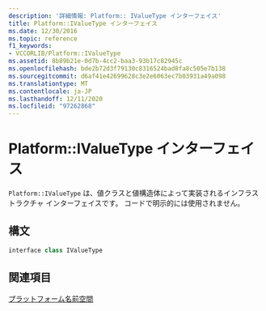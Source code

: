 ```yaml
---
description: '詳細情報: Platform:: IValueType インターフェイス'
title: Platform::IValueType インターフェイス
ms.date: 12/30/2016
ms.topic: reference
f1_keywords:
- VCCORLIB/Platform::IValueType
ms.assetid: 8b89b21e-0d7b-4cc2-baa3-93b17c82945c
ms.openlocfilehash: bde2b72d3f79130c8316524bad8fa8c505e7b138
ms.sourcegitcommit: d6af41e42699628c3e2e6063ec7b03931a49a098
ms.translationtype: MT
ms.contentlocale: ja-JP
ms.lasthandoff: 12/11/2020
ms.locfileid: "97262868"
---
```

# <a name="platformivaluetype-interface"></a>Platform::IValueType インターフェイス

`Platform::IValueType` は、値クラスと値構造体によって実装されるインフラストラクチャ インターフェイスです。 コードで明示的には使用されません。

## <a name="syntax"></a>構文

```cpp
interface class IValueType
```

## <a name="see-also"></a>関連項目

[プラットフォーム名前空間](../cppcx/platform-namespace-c-cx.md)

